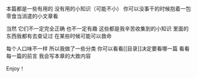 本篇都是一些有用的 没有用的小知识（可能不小）
你可以没事干的时候抱着一包零食当消遣的小文章看

当然 它们不一定完全正确 也不一定有趣
这些都是我辛苦收集到的小知识
里面的东西我都有去查证过
在某些时候可能可以救命

每个人口味不一样 所以我做了一些分类
你可以看看[[目录]]决定要看哪一篇
看看每一篇的前言 我会写本章的大致内容

Enjoy！


